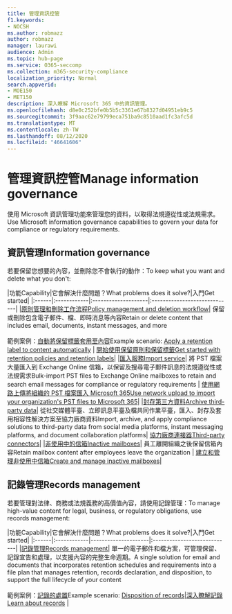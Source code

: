 ```yaml
---
title: 管理資訊控管
f1.keywords:
- NOCSH
ms.author: robmazz
author: robmazz
manager: laurawi
audience: Admin
ms.topic: hub-page
ms.service: O365-seccomp
ms.collection: m365-security-compliance
localization_priority: Normal
search.appverid:
- MOE150
- MET150
description: 深入瞭解 Microsoft 365 中的資訊管理。
ms.openlocfilehash: d8e0c252bfe0b5b5c3361e67b8327d04951eb9c5
ms.sourcegitcommit: 3f9aac62e79799eca751ba9c8510aad1fc3afc5d
ms.translationtype: MT
ms.contentlocale: zh-TW
ms.lasthandoff: 08/12/2020
ms.locfileid: "46641606"
---
```

# <a name="manage-information-governance"></a><span data-ttu-id="cc3d1-103">管理資訊控管</span><span class="sxs-lookup"><span data-stu-id="cc3d1-103">Manage information governance</span></span>

<span data-ttu-id="cc3d1-104">使用 Microsoft 資訊管理功能來管理您的資料，以取得法規遵從性或法規需求。</span><span class="sxs-lookup"><span data-stu-id="cc3d1-104">Use Microsoft information governance capabilities to govern your data for compliance or regulatory requirements.</span></span>

## <a name="information-governance"></a><span data-ttu-id="cc3d1-105">資訊管理</span><span class="sxs-lookup"><span data-stu-id="cc3d1-105">Information governance</span></span>

<span data-ttu-id="cc3d1-106">若要保留您想要的內容，並刪除您不會執行的動作：</span><span class="sxs-lookup"><span data-stu-id="cc3d1-106">To keep what you want and delete what you don't:</span></span>
 
|<span data-ttu-id="cc3d1-107">功能</span><span class="sxs-lookup"><span data-stu-id="cc3d1-107">Capability</span></span>|<span data-ttu-id="cc3d1-108">它會解決什麼問題？</span><span class="sxs-lookup"><span data-stu-id="cc3d1-108">What problems does it solve?</span></span>|<span data-ttu-id="cc3d1-109">入門</span><span class="sxs-lookup"><span data-stu-id="cc3d1-109">Get started</span></span>|
|:------|:------------|:--------------------|:-----------------------------|
|[<span data-ttu-id="cc3d1-110">原則管理和刪除工作流程</span><span class="sxs-lookup"><span data-stu-id="cc3d1-110">Policy management and deletion workflow</span></span>](retention.md)| <span data-ttu-id="cc3d1-111">保留或刪除包含電子郵件、檔、即時消息等內容</span><span class="sxs-lookup"><span data-stu-id="cc3d1-111">Retain or delete content that includes email, documents, instant messages, and more</span></span> <br /><br /><span data-ttu-id="cc3d1-112">範例案例：[自動將保留標籤套用至內容](apply-retention-labels-automatically.md)</span><span class="sxs-lookup"><span data-stu-id="cc3d1-112">Example scenario: [Apply a retention label to content automatically](apply-retention-labels-automatically.md)</span></span> | [<span data-ttu-id="cc3d1-113">開始使用保留原則和保留標籤</span><span class="sxs-lookup"><span data-stu-id="cc3d1-113">Get started with retention policies and retention labels</span></span>](get-started-with-retention.md)|
|[<span data-ttu-id="cc3d1-114">匯入服務</span><span class="sxs-lookup"><span data-stu-id="cc3d1-114">Import service</span></span>](importing-pst-files-to-office-365.md)| <span data-ttu-id="cc3d1-115">將 PST 檔案大量匯入到 Exchange Online 信箱，以保留及搜尋電子郵件訊息的法規遵從性或法規需求</span><span class="sxs-lookup"><span data-stu-id="cc3d1-115">Bulk-import PST files to Exchange Online mailboxes to retain and search email messages for compliance or regulatory requirements</span></span> | [<span data-ttu-id="cc3d1-116">使用網路上傳將組織的 PST 檔案匯入 Microsoft 365</span><span class="sxs-lookup"><span data-stu-id="cc3d1-116">Use network upload to import your organization's PST files to Microsoft 365</span></span>](use-network-upload-to-import-pst-files.md)|
|[<span data-ttu-id="cc3d1-117">封存第三方資料</span><span class="sxs-lookup"><span data-stu-id="cc3d1-117">Archive third-party data</span></span>](archiving-third-party-data.md)| <span data-ttu-id="cc3d1-118">從社交媒體平臺、立即訊息平臺及檔共同作業平臺，匯入、封存及套用相容性解決方案至協力廠商資料</span><span class="sxs-lookup"><span data-stu-id="cc3d1-118">Import, archive, and apply compliance solutions to third-party data from social media platforms, instant messaging platforms, and document collaboration platforms</span></span>| [<span data-ttu-id="cc3d1-119">協力廠商連接器</span><span class="sxs-lookup"><span data-stu-id="cc3d1-119">Third-party connectors</span></span>](archiving-third-party-data.md#third-party-data-connectors)|
|[<span data-ttu-id="cc3d1-120">非使用中的信箱</span><span class="sxs-lookup"><span data-stu-id="cc3d1-120">Inactive mailboxes</span></span>](inactive-mailboxes-in-office-365.md)| <span data-ttu-id="cc3d1-121">員工離開組織之後保留信箱內容</span><span class="sxs-lookup"><span data-stu-id="cc3d1-121">Retain mailbox content after employees leave the organization</span></span> | [<span data-ttu-id="cc3d1-122">建立和管理非使用中信箱</span><span class="sxs-lookup"><span data-stu-id="cc3d1-122">Create and manage inactive mailboxes</span></span>](create-and-manage-inactive-mailboxes.md)|

## <a name="records-management"></a><span data-ttu-id="cc3d1-123">記錄管理</span><span class="sxs-lookup"><span data-stu-id="cc3d1-123">Records management</span></span>

<span data-ttu-id="cc3d1-124">若要管理對法律、商務或法規義務的高價值內容，請使用記錄管理：</span><span class="sxs-lookup"><span data-stu-id="cc3d1-124">To manage high-value content for legal, business, or regulatory obligations, use records management:</span></span>

|<span data-ttu-id="cc3d1-125">功能</span><span class="sxs-lookup"><span data-stu-id="cc3d1-125">Capability</span></span>|<span data-ttu-id="cc3d1-126">它會解決什麼問題？</span><span class="sxs-lookup"><span data-stu-id="cc3d1-126">What problems does it solve?</span></span>|<span data-ttu-id="cc3d1-127">入門</span><span class="sxs-lookup"><span data-stu-id="cc3d1-127">Get started</span></span>|
|:------|:------------|---------------------|:----------------------------|
|[<span data-ttu-id="cc3d1-128">記錄管理</span><span class="sxs-lookup"><span data-stu-id="cc3d1-128">Records management</span></span>](records-management.md)| <span data-ttu-id="cc3d1-129">單一的電子郵件和檔方案，可管理保留、記錄宣告和處理，以支援內容的完整生命週期。</span><span class="sxs-lookup"><span data-stu-id="cc3d1-129">A single solution for email and documents that incorporates retention schedules and requirements into a file plan that manages retention, records declaration, and disposition, to support the full lifecycle of your content</span></span> <br /><br /><span data-ttu-id="cc3d1-130">範例案例：[記錄的處置](disposition.md#disposition-of-records)</span><span class="sxs-lookup"><span data-stu-id="cc3d1-130">Example scenario: [Disposition of records](disposition.md#disposition-of-records)</span></span>|[<span data-ttu-id="cc3d1-131">深入瞭解記錄</span><span class="sxs-lookup"><span data-stu-id="cc3d1-131"> Learn about records</span></span>](records.md) |

